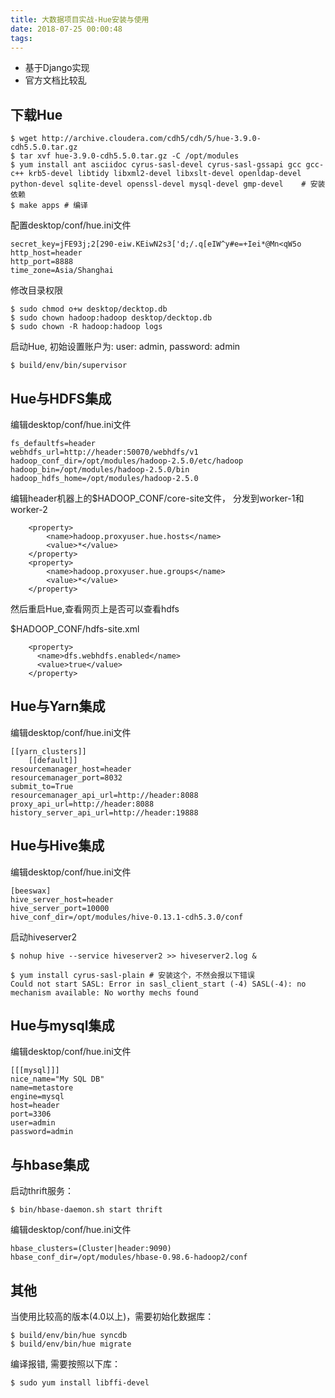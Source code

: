 ```yaml
---
title: 大数据项目实战-Hue安装与使用
date: 2018-07-25 00:00:48
tags:
---
```


- 基于Django实现
- 官方文档比较乱


## 下载Hue

```
$ wget http://archive.cloudera.com/cdh5/cdh/5/hue-3.9.0-cdh5.5.0.tar.gz
$ tar xvf hue-3.9.0-cdh5.5.0.tar.gz -C /opt/modules
$ yum install ant asciidoc cyrus-sasl-devel cyrus-sasl-gssapi gcc gcc-c++ krb5-devel libtidy libxml2-devel libxslt-devel openldap-devel python-devel sqlite-devel openssl-devel mysql-devel gmp-devel	 # 安装依赖
$ make apps # 编译
```

配置desktop/conf/hue.ini文件

```
secret_key=jFE93j;2[290-eiw.KEiwN2s3['d;/.q[eIW^y#e=+Iei*@Mn<qW5o
http_host=header
http_port=8888
time_zone=Asia/Shanghai
```

修改目录权限

```
$ sudo chmod o+w desktop/decktop.db
$ sudo chown hadoop:hadoop desktop/decktop.db
$ sudo chown -R hadoop:hadoop logs
```

启动Hue, 初始设置账户为: user: admin, password: admin

```
$ build/env/bin/supervisor
```

## Hue与HDFS集成

编辑desktop/conf/hue.ini文件

```
fs_defaultfs=header
webhdfs_url=http://header:50070/webhdfs/v1
hadoop_conf_dir=/opt/modules/hadoop-2.5.0/etc/hadoop
hadoop_bin=/opt/modules/hadoop-2.5.0/bin
hadoop_hdfs_home=/opt/modules/hadoop-2.5.0
```

编辑header机器上的$HADOOP_CONF/core-site文件， 分发到worker-1和worker-2

```
	<property>
	    <name>hadoop.proxyuser.hue.hosts</name>
	    <value>*</value>
	</property>
	<property>
	    <name>hadoop.proxyuser.hue.groups</name>
	    <value>*</value>
	</property>
```

然后重启Hue,查看网页上是否可以查看hdfs

$HADOOP_CONF/hdfs-site.xml
```
    <property>
      <name>dfs.webhdfs.enabled</name>
      <value>true</value>
    </property>
```


## Hue与Yarn集成

编辑desktop/conf/hue.ini文件

```
[[yarn_clusters]]
	[[default]]
resourcemanager_host=header
resourcemanager_port=8032
submit_to=True
resourcemanager_api_url=http://header:8088
proxy_api_url=http://header:8088
history_server_api_url=http://header:19888
```

## Hue与Hive集成

编辑desktop/conf/hue.ini文件

```
[beeswax]
hive_server_host=header
hive_server_port=10000
hive_conf_dir=/opt/modules/hive-0.13.1-cdh5.3.0/conf
```

启动hiveserver2

``` shell
$ nohup hive --service hiveserver2 >> hiveserver2.log &
```

``` shell
$ yum install cyrus-sasl-plain # 安装这个，不然会报以下错误
Could not start SASL: Error in sasl_client_start (-4) SASL(-4): no mechanism available: No worthy mechs found
```



## Hue与mysql集成
编辑desktop/conf/hue.ini文件

```
[[[mysql]]]
nice_name="My SQL DB"
name=metastore
engine=mysql
host=header
port=3306
user=admin
password=admin
```

## 与hbase集成

启动thrift服务： 

```
$ bin/hbase-daemon.sh start thrift
```
编辑desktop/conf/hue.ini文件

```
hbase_clusters=(Cluster|header:9090)
hbase_conf_dir=/opt/modules/hbase-0.98.6-hadoop2/conf
```

## 其他
当使用比较高的版本(4.0以上)，需要初始化数据库：

```
$ build/env/bin/hue syncdb
$ build/env/bin/hue migrate
```

编译报错, 需要按照以下库：

```
$ sudo yum install libffi-devel
```

